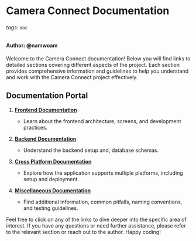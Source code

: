 # Camera Connect Documentation

###### tags: `doc`

#### Author: @namwoam

Welcome to the Camera Connect documentation! Below you will find links to detailed sections covering different aspects of the project. Each section provides comprehensive information and guidelines to help you understand and work with the Camera Connect project effectively.

## Documentation Portal

1. **[Frontend Documentation](https://github.com/YouMingYeh/camera-connect/blob/main/docs/frontend.md)**
   - Learn about the frontend architecture, screens, and development practices.

2. **[Backend Documentation](https://github.com/YouMingYeh/camera-connect/blob/main/docs/backend.md)**
   - Understand the backend setup and, database schemas.

3. **[Cross Platform Documentation](https://github.com/YouMingYeh/camera-connect/blob/main/docs/cross-platform.md)**
   - Explore how the application supports multiple platforms, including setup and deployment.

4. **[Miscellaneous Documentation](https://github.com/YouMingYeh/camera-connect/blob/main/docs/misc.md)**
   - Find additional information, common pitfalls, naming conventions, and testing guidelines.

Feel free to click on any of the links to dive deeper into the specific area of interest. If you have any questions or need further assistance, please refer to the relevant section or reach out to the author. Happy coding!